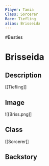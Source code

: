 ```yaml
---
Player: Tania
Class: Sorcerer
Race: Tiefling
alias: Brisseida
---
```

#Besties
# Brisseida
## Description
[[Tiefling]]
## Image
![[Briss.png]]
## Class
[[Sorcerer]]
## Backstory